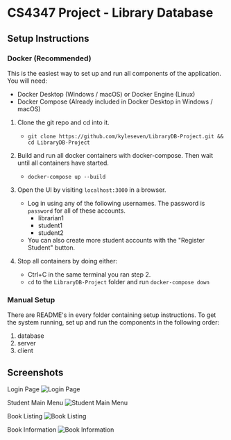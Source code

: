 # CS4347 Project - Library Database

## Setup Instructions

### Docker (Recommended)

This is the easiest way to set up and run all components of the application. You will need:
- Docker Desktop (Windows / macOS) or Docker Engine (Linux)
- Docker Compose (Already included in Docker Desktop in Windows / macOS)

1. Clone the git repo and cd into it.
    - `git clone https://github.com/kyleseven/LibraryDB-Project.git && cd LibraryDB-Project`

2. Build and run all docker containers with docker-compose. Then wait until all containers have started.
    - `docker-compose up --build`

3. Open the UI by visiting `localhost:3000` in a browser.
    - Log in using any of the following usernames. The password is `password` for all of these accounts.
        - librarian1
        - student1
        - student2
    - You can also create more student accounts with the "Register Student" button.

4. Stop all containers by doing either:
    - Ctrl+C in the same terminal you ran step 2.
    - `cd` to the `LibraryDB-Project` folder and run `docker-compose down`


### Manual Setup

There are README's in every folder containing setup instructions.
To get the system running, set up and run the components in the following order:

1. database
2. server
3. client

## Screenshots

Login Page
![Login Page](https://i.imgur.com/nd70xjo.png)

Student Main Menu
![Student Main Menu](https://i.imgur.com/xBjVKT0.png)

Book Listing
![Book Listing](https://i.imgur.com/harKRN3.png)

Book Information
![Book Information](https://i.imgur.com/xPbHUc8.png)